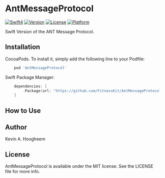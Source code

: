 # AntMessageProtocol

[![Swift4](https://img.shields.io/badge/swift4-compatible-4BC51D.svg?style=flat)](https://developer.apple.com/swift)
[![Version](https://img.shields.io/cocoapods/v/AntMessageProtocol.svg?style=flat)](http://cocoapods.org/pods/AntMessageProtocol)
[![License](https://img.shields.io/cocoapods/l/AntMessageProtocol.svg?style=flat)](http://cocoapods.org/pods/AntMessageProtocol)
[![Platform](https://img.shields.io/cocoapods/p/AntMessageProtocol.svg?style=flat)](http://cocoapods.org/pods/AntMessageProtocol)


Swift Version of the ANT Message Protocol.


## Installation

 CocoaPods. To install it, simply add the following line to your Podfile:

```ruby
    pod 'AntMessageProtocol'
```

Swift Package Manager:
```swift
    dependencies: [
        .Package(url: "https://github.com/FitnessKit/AntMessageProtocol", from: 0.2.3)
    ]
```
## How to Use

## Author

Kevin A. Hoogheem

## License

AntMessageProtocol is available under the MIT license. See the LICENSE file for more info.
